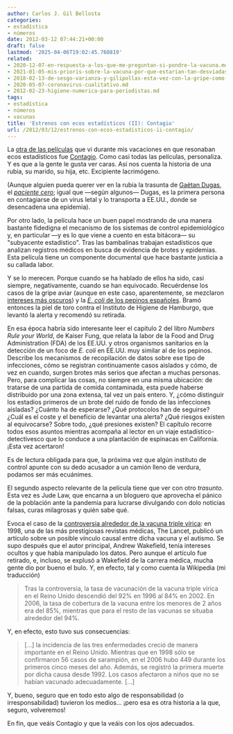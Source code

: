 ```yaml
---
author: Carlos J. Gil Bellosta
categories:
- estadística
- números
date: 2012-03-12 07:44:21+00:00
draft: false
lastmod: '2025-04-06T19:02:45.760819'
related:
- 2020-12-07-en-respuesta-a-los-que-me-preguntan-si-pondre-la-vacuna.md
- 2021-01-05-mis-prioris-sobre-la-vacuna-por-que-estarian-tan-desviadas.md
- 2018-02-13-de-sesgo-varianza-y-gilipollas-esta-vez-con-la-gripe-como-excusa.md
- 2020-05-07-coronavirus-cualitativo.md
- 2012-02-23-higiene-numerica-para-periodistas.md
tags:
- estadística
- números
- vacunas
title: 'Estrenos con ecos estadísticos (II): Contagio'
url: /2012/03/12/estrenos-con-ecos-estadisticos-ii-contagio/
---
```


La [otra de las películas](http://www.datanalytics.com/2012/02/17/estrenos-con-ecos-estadisticos-i-moneyball/) que vi durante mis vacaciones en que resonaban ecos estadísticos fue [Contagio](http://es.wikipedia.org/wiki/Contagio). Como casi todas las películas, personaliza. Y es que a la gente le gusta ver caras. Así nos cuenta la historia de una rubia, su marido, su hija, etc. Excipiente lacrimógeno.

(Aunque alguien pueda querer ver en la rubia la trasunta de [Gaëtan Dugas](http://en.wikipedia.org/wiki/Ga%C3%ABtan_Dugas), el [_paciente cero_](http://en.wikipedia.org/wiki/Index_case); igual que —según algunos— Dugas, es la primera persona en contagiarse de un virus letal y lo transporta a EE.UU., donde se desencadena una epidemia).

Por otro lado, la película hace un buen papel mostrando de una manera bastante fidedigna el mecanismo de los sistemas de control epidemiológico y, en particular —y es lo que viene a cuento en esta bitácora— su "subyacente estadístico". Tras las bambalinas trabajan estadísticos que analizan registros médicos en busca de evidencia de brotes y epidemias. Esta película tiene un componente documental que hace bastante justicia a su callada labor.

Y se lo merecen. Porque cuando se ha hablado de ellos ha sido, casi siempre, negativamente, cuando se han equivocado. Recuérdense los casos de la gripe aviar (aunque en este caso, aparentemente, se mezclaron [intereses más oscuros](http://www.washingtonpost.com/wp-dyn/content/article/2010/06/04/AR2010060403034.html)) y la [_E. coli_ de los pepinos españoles](http://sociedad.elpais.com/sociedad/2011/05/26/actualidad/1306360815_850215.html). Bramó entonces la piel de toro contra el Instituto de Higiene de Hamburgo, que levantó la alerta y recomendó su retirada.

En esa época habría sido interesante leer el capítulo 2 del libro _Numbers Rule your World_, de Kaiser Fung, que relata la labor de la Food and Drug Administration (FDA) de los EE.UU. y otros organismos sanitarios en la detección de un foco de _E. coli_ en EE.UU. muy similar al de los pepinos. Describe los mecanismos de recopilación de datos sobre ese tipo de infecciones, cómo se registran continuamente casos aislados y cómo, de vez en cuando, surgen brotes más serios que afectan a muchas personas. Pero, para complicar las cosas, no siempre en una misma ubicación: de tratarse de una partida de comida contaminada, esta puede haberse distribuido por una zona extensa, tal vez un país entero. Y, ¿cómo distinguir los estadios primeros de un brote del ruido de fondo de las infecciones aisladas? ¿Cuánto ha de esperarse? ¿Qué protocolos han de seguirse? ¿Cuál es el coste y el beneficio de levantar una alerta? ¿Qué riesgos existen al equivocarse? Sobre todo, ¿qué presiones existen? El capítulo recorre todos esos asuntos mientras acompaña al lector en un viaje estadístico-detectivesco que lo conduce a una plantación de espinacas en California. ¡Esta vez acertaron!

Es de lectura obligada para que, la próxima vez que algún instituto de control apunte con su dedo acusador a un camión lleno de verdura, podamos ser más ecuánimes.

El segundo aspecto relevante de la película tiene que ver con otro _trasunto_. Esta vez es Jude Law, que encarna a un bloguero que aprovecha el pánico de la población ante la pandemia para lucrarse divulgando con dolo noticias falsas, curas milagrosas y quién sabe qué.

Evoca el caso de la [controversia alrededor de la vacuna triple vírica](http://en.wikipedia.org/wiki/MMR_vaccine_controversy): en 1998, una de las más prestigiosas revistas médicas, The Lancet, publicó un artículo sobre un posible vínculo causal entre dicha vacuna y el autismo. Se supo después que el autor principal, Andrew Wakefield, tenía intereses ocultos y que había manipulado los datos. Pero aunque el artículo fue retirado, e, incluso, se explusó a Wakefield de la carrera médica, mucha gente dio por bueno el bulo. Y, en efecto, tal y como cuenta la Wikipedia (mi traducción)

>Tras la controversia, la tasa de vacunación de la vacuna triple vírica en el Reino Unido descendió del 92% en 1996 al 84% en 2002. En 2006, la tasa de cobertura de la vacuna entre los menores de 2 años era del 85%, mientras que para el resto de las vacunas se situaba alrededor del 94%.

Y, en efecto, esto tuvo sus consecuencias:

>[...] la incidencia de las tres enfermedades creció de manera importante en el Reino Unido. Mientras que en 1998 sólo se confirmaron 56 casos de sarampión, en el 2006 hubo 449 durante los primeros cinco meses del año. Además, se registró la primera muerte por dicha causa desde 1992. Los casos afectaron a niños que no se habían vacunado adecuadamente. [...]

Y, bueno, seguro que en todo esto algo de responsabilidad (o irresponsabilidad) tuvieron los medios... ¡pero esa es otra historia a la que, seguro, volveremos!

En fin, que veáis Contagio y que la veáis con los ojos adecuados.